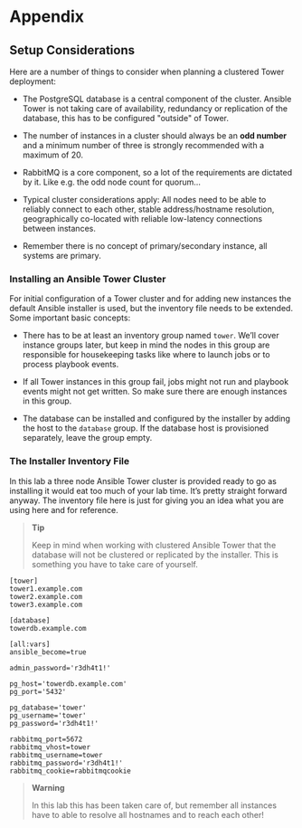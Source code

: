 # Appendix

## Setup Considerations

Here are a number of things to consider when planning a clustered Tower
deployment:

  - The PostgreSQL database is a central component of the cluster.
    Ansible Tower is not taking care of availability, redundancy or
    replication of the database, this has to be configured "outside" of
    Tower.

  - The number of instances in a cluster should always be an **odd
    number** and a minimum number of three is strongly recommended with
    a maximum of 20.

  - RabbitMQ is a core component, so a lot of the requirements are
    dictated by it. Like e.g. the odd node count for quorum…

  - Typical cluster considerations apply: All nodes need to be able to
    reliably connect to each other, stable address/hostname resolution,
    geographically co-located with reliable low-latency connections
    between instances.

  - Remember there is no concept of primary/secondary instance, all
    systems are primary.

### Installing an Ansible Tower Cluster

For initial configuration of a Tower cluster and for adding new
instances the default Ansible installer is used, but the inventory file
needs to be extended. Some important basic concepts:

  - There has to be at least an inventory group named `tower`. We’ll
    cover instance groups later, but keep in mind the nodes in this
    group are responsible for housekeeping tasks like where to launch
    jobs or to process playbook events.

  - If all Tower instances in this group fail, jobs might not run and
    playbook events might not get written. So make sure there are enough
    instances in this group.

  - The database can be installed and configured by the installer by
    adding the host to the `database` group. If the database host is
    provisioned separately, leave the group empty.

### The Installer Inventory File

In this lab a three node Ansible Tower cluster is provided ready to go
as installing it would eat too much of your lab time. It’s pretty
straight forward anyway. The inventory file here is just for giving you
an idea what you are using here and for reference.

> **Tip**
>
> Keep in mind when working with clustered Ansible Tower that the
> database will not be clustered or replicated by the installer. This is
> something you have to take care of yourself.

    [tower]
    tower1.example.com
    tower2.example.com
    tower3.example.com

    [database]
    towerdb.example.com

    [all:vars]
    ansible_become=true

    admin_password='r3dh4t1!'

    pg_host='towerdb.example.com'
    pg_port='5432'

    pg_database='tower'
    pg_username='tower'
    pg_password='r3dh4t1!'

    rabbitmq_port=5672
    rabbitmq_vhost=tower
    rabbitmq_username=tower
    rabbitmq_password='r3dh4t1!'
    rabbitmq_cookie=rabbitmqcookie

> **Warning**
>
> In this lab this has been taken care of, but remember all instances
> have to able to resolve all hostnames and to reach each other\!
